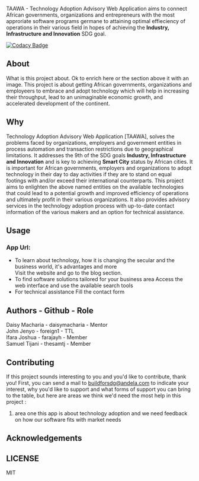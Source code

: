 TAAWA - Technology Adoption Advisory Web Application aims to connect African governments, organizations and entrepreneurs with the most approriate software programs germane to attaining optimal effieciency of operations in their various field in hopes of achieving the **Industry, Infrastructure and Innovation** SDG goal.

[![Codacy Badge](https://api.codacy.com/project/badge/Grade/d55396ac6b834e199565db5f219d7bba)](https://app.codacy.com/gh/BuildForSDG/Team-115-Product?utm_source=github.com&utm_medium=referral&utm_content=BuildForSDG/Team-115-Product&utm_campaign=Badge_Grade_Settings)


## About

What is this project about. Ok to enrich here or the section above it with an image. 
This project is about getting African governments, organizations and employeers to embrace and adopt technology which will help in increasing their throughput, lead to an unimaginable economic growth, and accelerated development of the continent. 

## Why
Technology Adoption Advisory Web Application [TAAWA], solves the problems faced by organizations, employers and government entities in process automation and transaction restrictions due to geographical limitations. 
It addresses the 9th of the SDG goals **Industry, Infrastructure and Innovation** and is key to achieving **Smart City** status by African cities.
It is important for African governments, employers and organizations to adopt technology in their day to day activities if they are to stand on equal footings with and/or exceed their international counterparts. 
This project aims to enlighten the above named entities on the available technologies that could lead to a potential growth and improved efficiency of operations and ultimately profit in their various organizations. It also provides advisory services in the technology adoption process with up-to-date contact information of the various makers and an option for technical assistance.

## Usage
### App Url:
- To learn about technology, how it is changing the secular and the business world, it's advantages and more <br>
Visit the website and go to the blog section.
- To find software solutions tailored for your business area
Access the web interface and use the available search tools
- For technical assistance
Fill the contact form <br> 

## Authors     -        Github         -       Role
Daisy Macharia     -    daisymacharia    -     Mentor<br>
John Jenyo      -       foreign1       -       TTL<br>
Ifara Joshua      -     farajayh       -       Member<br>
Samuel Tijani     -     thesamtj       -       Member<br>

## Contributing
If this project sounds interesting to you and you'd like to contribute, thank you!
First, you can send a mail to buildforsdg@andela.com to indicate your interest, why you'd like to support and what forms of support you can bring to the table, but here are areas we think we'd need the most help in this project :
1.  area one this app is about technology adoption and we need feedback on how our software fits with market needs

## Acknowledgements


## LICENSE
MIT

